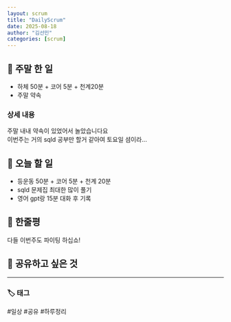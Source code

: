 ```yaml
---
layout: scrum
title: "DailyScrum"
date: 2025-08-18
author: "김선민"
categories: [scrum]
---
```


## 📝 주말 한 일


- 하체 50분 + 코어 5분 + 천계20분
- 주말 약속  






### 상세 내용 
주말 내내 약속이 있었어서 놀았습니다요  
이번주는 거의 sqld 공부만 할거 같아여 토요일 셤이라...      
                          
     

             
     
## 🎯 오늘 할 일
- 등운동 50분 + 코어 5분 + 천계 20분 
- sqld 문제집 최대한 많이 풀기  
- 영어 gpt랑 15분 대화 후 기록 
 



## 💭 한줄평   
다들 이번주도 파이팅 하십쇼!    


## 🔗 공유하고 싶은 것


      


---

### 🏷️ 태그

#일상 #공유 #하루정리 

